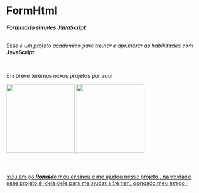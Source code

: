 # FormHtml


<tittle><b><i>Formulario simples JavaScript </b></i> </tittle>
<br>
<br>


<p><i>Esse é um projeto academico para treinar e aprimorar as habilidades com</i> <b>JavaScript </b></p>
<br>

<p> Em breve teremos novos projetos por aqui </p>


<div>
<a href="https://github.com/Jean-Will">
<img height="180em" src="https://github-readme-stats.vercel.app/api/top-langs/?username=Jean-Will&layout=compact&langs_count=7&theme=dracula"/>
<img height="180em" src="https://github-readme-stats.vercel.app/api?username=Jean-Will&show_icons=true&theme=dracula&include_all_commits=true&count_private=true"/>
</div>

<br>
  <br>
  <br>
  
  
  
  
  
  
  
  

  <footer>meu amigo <b><i>Ronaldo </b></i>meu ensinou e me ajudou nesse projeto , na verdade esse projeto é ideia dele para me ajudar a treinar , obrigado meu amigo ! </footer>
